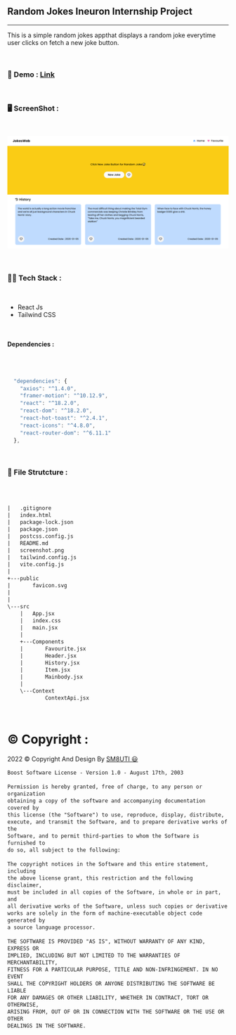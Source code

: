 ## Random Jokes Ineuron Internship Project

---

This is a simple random jokes appthat displays a random joke everytime user clicks on fetch a new joke button.

</br>

### 🔗 Demo : [Link](https://random-jokes-ineuron-internship-sm8ut.netlify.app/)

</br>

### 🖥️ ScreenShot :

</br>

![screen](./screenshot.png)

</br>

### 👩‍💻 Tech Stack :

</br>

- React Js
- Tailwind CSS

</br>

#### Dependencies :

</br>

```javascript

  "dependencies": {
    "axios": "^1.4.0",
    "framer-motion": "^10.12.9",
    "react": "^18.2.0",
    "react-dom": "^18.2.0",
    "react-hot-toast": "^2.4.1",
    "react-icons": "^4.8.0",
    "react-router-dom": "^6.11.1"
  },

```

</br>

### 📁 File Strutcture :

</br>

```

|   .gitignore
|   index.html
|   package-lock.json
|   package.json
|   postcss.config.js
|   README.md
|   screenshot.png
|   tailwind.config.js
|   vite.config.js
|
+---public
|       favicon.svg
|
|
\---src
    |   App.jsx
    |   index.css
    |   main.jsx
    |
    +---Components
    |       Favourite.jsx
    |       Header.jsx
    |       History.jsx
    |       Item.jsx
    |       Mainbody.jsx
    |
    \---Context
            ContextApi.jsx

```


<br/>

# ©️ Copyright : 

<div class="copyright">
    <p>2022 <span>©</span> Copyright <span></span> And Design By <a href="https://github.com/SM8UTI">SM8UTI 😃</a>
    </p>
</div>

```
Boost Software License - Version 1.0 - August 17th, 2003

Permission is hereby granted, free of charge, to any person or organization
obtaining a copy of the software and accompanying documentation covered by
this license (the "Software") to use, reproduce, display, distribute,
execute, and transmit the Software, and to prepare derivative works of the
Software, and to permit third-parties to whom the Software is furnished to
do so, all subject to the following:

The copyright notices in the Software and this entire statement, including
the above license grant, this restriction and the following disclaimer,
must be included in all copies of the Software, in whole or in part, and
all derivative works of the Software, unless such copies or derivative
works are solely in the form of machine-executable object code generated by
a source language processor.

THE SOFTWARE IS PROVIDED "AS IS", WITHOUT WARRANTY OF ANY KIND, EXPRESS OR
IMPLIED, INCLUDING BUT NOT LIMITED TO THE WARRANTIES OF MERCHANTABILITY,
FITNESS FOR A PARTICULAR PURPOSE, TITLE AND NON-INFRINGEMENT. IN NO EVENT
SHALL THE COPYRIGHT HOLDERS OR ANYONE DISTRIBUTING THE SOFTWARE BE LIABLE
FOR ANY DAMAGES OR OTHER LIABILITY, WHETHER IN CONTRACT, TORT OR OTHERWISE,
ARISING FROM, OUT OF OR IN CONNECTION WITH THE SOFTWARE OR THE USE OR OTHER
DEALINGS IN THE SOFTWARE.
```

